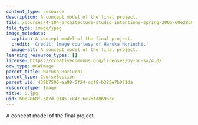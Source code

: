 ```yaml
---
content_type: resource
description: A concept model of the final project.
file: /courses/4-104-architecture-studio-intentions-spring-2005/60e28b8f387d9145c84c6e761d869bcc_5.jpg
file_type: image/jpeg
image_metadata:
  caption: A concept model of the final project.
  credit: 'Credit: Image courtesy of Haruka Horiuchi.'
  image-alt: A concept model of the final project.
learning_resource_types: []
license: https://creativecommons.org/licenses/by-nc-sa/4.0/
ocw_type: OCWImage
parent_title: Haruka Horiuchi
parent_type: CourseSection
parent_uid: 439b7506-ea98-5f24-acf8-b385e7b071da
resourcetype: Image
title: 5.jpg
uid: 60e28b8f-387d-9145-c84c-6e761d869bcc
---
```

A concept model of the final project.